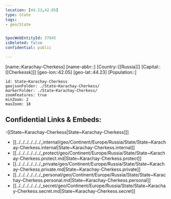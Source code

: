 ```yaml
---
location: [44.23,42.05]
type: State
tags:
- geo/State


SpocWebEntityId: 37045
isDeleted: false
confidential: public

---
```

[name::Karachay-Cherkess]
[name-abbr::]
[Country::[[Russia]]]
[Capital::[[Cherkessk]]]
[geo-lon::42.05]
[geo-lat::44.23]
[Population::]



```leaflet
id: State~Karachay-Cherkess
geojsonFolder: ./State~Karachay-Cherkess/
markerFolder: ./State~Karachay-Cherkess/
zoomFeatures: true 
minZoom: 2 
maxZoom: 18
```


## Confidential Links & Embeds: 
-[[State~Karachay-Cherkess|State~Karachay-Cherkess]]] 
- [[../../../../../../_internal/geo/Continent/Europe/Russia/State/State~Karachay-Cherkess.internal|State~Karachay-Cherkess.internal]] 
- [[../../../../../../_protect/geo/Continent/Europe/Russia/State/State~Karachay-Cherkess.protect.md|State~Karachay-Cherkess.protect]] 
- [[../../../../../../_private/geo/Continent/Europe/Russia/State/State~Karachay-Cherkess.private.md|State~Karachay-Cherkess.private]] 
- [[../../../../../../_personal/geo/Continent/Europe/Russia/State/State~Karachay-Cherkess.personal.md|State~Karachay-Cherkess.personal]] 
- [[../../../../../../_secret/geo/Continent/Europe/Russia/State/State~Karachay-Cherkess.secret.md|State~Karachay-Cherkess.secret]] 
